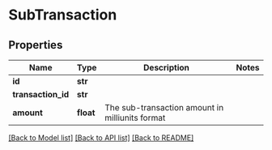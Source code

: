 # SubTransaction

## Properties
Name | Type | Description | Notes
------------ | ------------- | ------------- | -------------
**id** | **str** |  | 
**transaction_id** | **str** |  | 
**amount** | **float** | The sub-transaction amount in milliunits format | 

[[Back to Model list]](../README.md#documentation-for-models) [[Back to API list]](../README.md#documentation-for-api-endpoints) [[Back to README]](../README.md)


